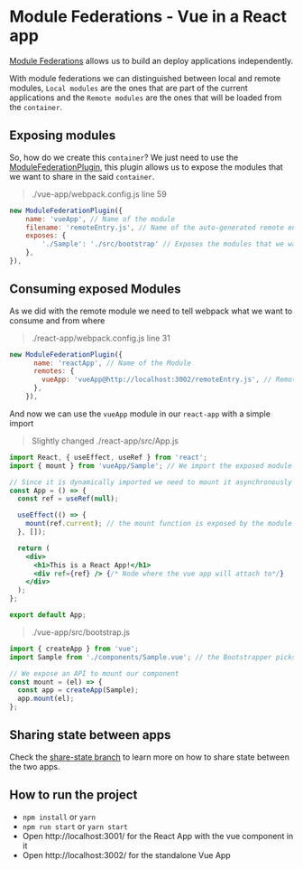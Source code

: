 # Module Federations - Vue in a React app

[Module Federations](https://webpack.js.org/concepts/module-federation/) allows us to build an deploy applications independently.

With module federations we can distinguished between local and remote modules, `Local modules` are the ones that are part of the current applications and the `Remote modules` are the ones that will be loaded from the `container`.

## Exposing modules

So, how do we create this `container`? We just need to use the [ModuleFederationPlugin](https://webpack.js.org/plugins/module-federation-plugin/), this plugin allows us to expose the modules that we want to share in the said `container`.

> ./vue-app/webpack.config.js line 59

```js
new ModuleFederationPlugin({
    name: 'vueApp', // Name of the module
    filename: 'remoteEntry.js', // Name of the auto-generated remote entry file
    exposes: {
        './Sample': './src/bootstrap' // Exposes the modules that we want to share
    },
}),
```

## Consuming exposed Modules

As we did with the remote module we need to tell webpack what we want to consume and from where

> ./react-app/webpack.config.js line 31

```js
new ModuleFederationPlugin({
      name: 'reactApp', // Name of the Module
      remotes: {
        vueApp: 'vueApp@http://localhost:3002/remoteEntry.js', // Remote modules that we want to consume and the container where its served
      },
    }),
```

And now we can use the `vueApp` module in our `react-app` with a simple import

> Slightly changed ./react-app/src/App.js

```jsx
import React, { useEffect, useRef } from 'react';
import { mount } from 'vueApp/Sample'; // We import the exposed module

// Since it is dynamically imported we need to mount it asynchronously
const App = () => {
  const ref = useRef(null);

  useEffect(() => {
    mount(ref.current); // the mount function is exposed by the module and it will attach the component to the ref element we are sending
  }, []);

  return (
    <div>
      <h1>This is a React App!</h1>
      <div ref={ref} /> {/* Node where the vue app will attach to*/}
    </div>
  );
};

export default App;
```

> ./vue-app/src/bootstrap.js

```js
import { createApp } from 'vue';
import Sample from './components/Sample.vue'; // the Bootstrapper picks the component

// We expose an API to mount our component
const mount = (el) => {
  const app = createApp(Sample);
  app.mount(el);
};
```

## Sharing state between apps

Check the [share-state branch](https://github.com/JoelColl/module-federations-vue-in-react/tree/share-state) to learn more on how to share state between the two apps.

## How to run the project

- `npm install` or `yarn`
- `npm run start` or `yarn start`
- Open http://localhost:3001/ for the React App with the vue component in it
- Open http://localhost:3002/ for the standalone Vue App
